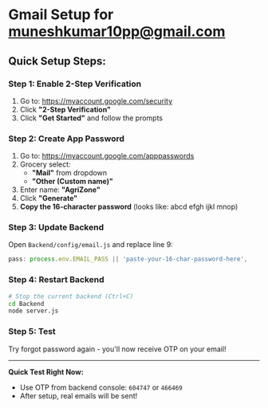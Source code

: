 # Gmail Setup for muneshkumar10pp@gmail.com

## Quick Setup Steps:

### Step 1: Enable 2-Step Verification
1. Go to: https://myaccount.google.com/security
2. Click **"2-Step Verification"**
3. Click **"Get Started"** and follow the prompts

### Step 2: Create App Password
1. Go to: https://myaccount.google.com/apppasswords
2. Grocery select:
   - **"Mail"** from dropdown
   - **"Other (Custom name)"** 
3. Enter name: **"AgriZone"**
4. Click **"Generate"**
5. **Copy the 16-character password** (looks like: abcd efgh ijkl mnop)

### Step 3: Update Backend

Open `Backend/config/email.js` and replace line 9:
```javascript
pass: process.env.EMAIL_PASS || 'paste-your-16-char-password-here',
```

### Step 4: Restart Backend

```bash
# Stop the current backend (Ctrl+C)
cd Backend
node server.js
```

### Step 5: Test
Try forgot password again - you'll now receive OTP on your email!

---

**Quick Test Right Now:**
- Use OTP from backend console: `604747` or `466469`
- After setup, real emails will be sent!
